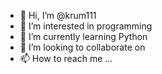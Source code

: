 - 👋 Hi, I’m @krum111
- 👀 I’m interested in programming
- 🌱 I’m currently learning Python
- 💞️ I’m looking to collaborate on 
- 📫 How to reach me ...

<!---
krum111/krum111 is a ✨ special ✨ repository because its `README.md` (this file) appears on your GitHub profile.
You can click the Preview link to take a look at your changes.
--->
